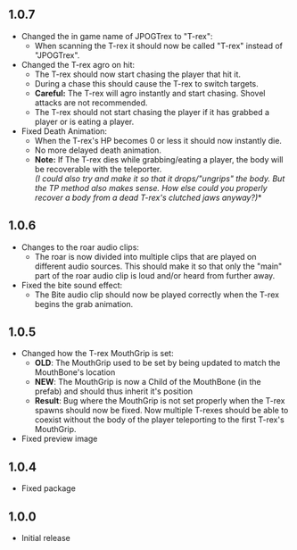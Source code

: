 ## 1.0.7
- Changed the in game name of JPOGTrex to "T-rex":
	- When scanning the T-rex it should now be called "T-rex" instead of "JPOGTrex".
- Changed the T-rex agro on hit:
	- The T-rex should now start chasing the player that hit it.
	- During a chase this should cause the T-rex to switch targets.
	- **Careful:** The T-rex will agro instantly and start chasing. Shovel attacks are not recommended.
	- The T-rex should not start chasing the player if it has grabbed a player or is eating a player.
- Fixed Death Animation:
	- When the T-rex's HP becomes 0 or less it should now instantly die.
	- No more delayed death animation.
	- **Note:** If The T-rex dies while grabbing/eating a player, the body will be recoverable with the teleporter.  
	  *(I could also try and make it so that it drops/"ungrips" the body. But the TP method also makes sense. How else could you properly recover a body from a dead T-rex's clutched jaws anyway?)**

## 1.0.6
- Changes to the roar audio clips: 
	- The roar is now divided into multiple clips that are played on different audio sources. This should make it so that only the "main" part of the roar audio clip is loud and/or heard from further away.
- Fixed the bite sound effect:
	- The Bite audio clip should now be played correctly when the T-rex begins the grab animation. 

## 1.0.5
- Changed how the T-rex MouthGrip is set:
	- **OLD**: The MouthGrip used to be set by being updated to match the MouthBone's location
	- **NEW**: The MouthGrip is now a Child of the MouthBone (in the prefab) and should thus inherit it's position
	- **Result**: Bug where the MouthGrip is not set properly when the T-rex spawns should now be fixed. Now multiple T-rexes should be able to coexist without the body of the player teleporting to the first T-rex's MouthGrip.
- Fixed preview image


## 1.0.4

- Fixed package

## 1.0.0

- Initial release
